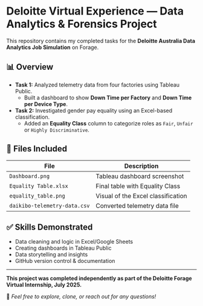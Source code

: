 # Deloitte Virtual Experience — Data Analytics & Forensics Project

This repository contains my completed tasks for the **Deloitte Australia Data Analytics Job Simulation** on Forage.

## 📊 Overview

- **Task 1:** Analyzed telemetry data from four factories using Tableau Public.  
  - Built a dashboard to show **Down Time per Factory** and **Down Time per Device Type**.
- **Task 2:** Investigated gender pay equality using an Excel-based classification.
  - Added an **Equality Class** column to categorize roles as `Fair`, `Unfair` or `Highly Discriminative`.

## 📁 Files Included

| File | Description |
|------|--------------|
| `Dashboard.png` | Tableau dashboard screenshot |
| `Equality Table.xlsx` | Final table with Equality Class |
| `equality_table.png` | Visual of the Excel classification |
| `daikibo-telemetry-data.csv` | Converted telemetry data file |

## ✅ Skills Demonstrated

- Data cleaning and logic in Excel/Google Sheets
- Creating dashboards in Tableau Public
- Data storytelling and insights
- GitHub version control & documentation

---

**This project was completed independently as part of the Deloitte Forage Virtual Internship, July 2025.**

📌 *Feel free to explore, clone, or reach out for any questions!*
